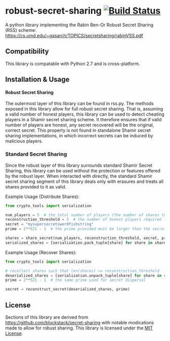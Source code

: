 # robust-secret-sharing     [![Build Status](https://travis-ci.com/michsoch/robust-secret-sharing.svg?token=LLp1Puu6pzofB9JCSiAR&branch=master)](https://travis-ci.com/michsoch/robust-secret-sharing)

A python library implementing the Rabin Ben-Or Robust Secret Sharing (RSS) scheme: https://cs.umd.edu/~gasarch/TOPICS/secretsharing/rabinVSS.pdf

## Compatibility
This library is compatable with Python 2.7 and is cross-platform.

## Installation & Usage

#### Robust Secret Sharing
The outermost layer of this library can be found in rss.py. The methods exposed in this library allow for full robust secret sharing. 
That is, assuming a valid number of honest players, this library can be used to detect cheating players in a Shamir secret sharing scheme.
It therefore ensures that if valid number of players are honest, any secret recovered will be the original, correct secret. 
This property is not found in standalone Shamir secret sharing implementations, in which incorrect secrets can be induced by malicious players.

### Standard Secret Sharing
Since the robust layer of this library surrounds standard Shamir Secret Sharing, this library can be used without the protection or features offered by the robust layer.
When interacted with directly, the standard Shamir secret sharing segment of this library deals only with erasures and treats all shares provided to it as valid.

Example Usage (Distribute Shares):

```python
from crypto_tools import serialization

num_players = 5  # the total number of players (the number of shares to create)
reconstruction_threshold = 3  # the number of honest players required for recovery of the secret
secret = "mysupersecretswordfishstring"
prime = 2**521 - 1  # the prime provided must be larger than the secret and num_players

shares = share_secret(num_players, reconstruction_threshold, secret, prime)
serialized_shares = [serialization.pack_tuple[share] for share in shares]  # shares to distribute
```
Example Usage (Recover Shares):

```python
from crypto_tools import serialization

# recollect shares such that len(shares) >= reconstruction_threshold
deserialized_shares = [serialization.unpack_tuple[share] for share in shares]
prime = 2**521 - 1  # the same prime used for secret dispersal

secret = reconstruct_secret(deserialized_shares, prime)
```

## License

Sections of this library are derived from https://github.com/blockstack/secret-sharing with notable modications made to allow for robust sharing.
This library is licensed under the [MIT License](./LICENSE).
